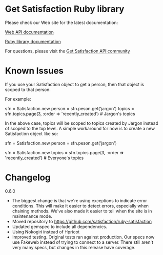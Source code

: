 Get Satisfaction Ruby library
=============================

Please check our Web site for the latest documentation:

[Web API documentation][1]

[Ruby library documentation][2]

For questions, please visit the [Get Satisfaction API community][3]

Known Issues
============

If you use your Satisfaction object to get a person, then that object is scoped to that person.

For example:

  sfn = Satisfaction.new
  person = sfn.peson.get('jargon')
  topics = sfn.topics.page(3, :order => 'recently_created') # Jargon's topics

In the above case, topics will be scoped to topics created by Jargon instead of scoped to the
top level. A simple workaround for now is to create a new Satisfaction object like so:

  sfn = Satisfaction.new
  person = sfn.peson.get('jargon')

  sfn = Satisfaction.new
  topics = sfn.topics.page(3, :order => 'recently_created') # Everyone's topics

Changelog
=========

0.6.0

* The biggest change is that we're using exceptions to indicate error conditions. This will make it easier to detect errors, especially when chaining methods. We've also made it easier to tell when the site is in maintenance mode.
* Moved repository to https://github.com/satisfaction/ruby-satisfaction
* Updated gemspec to include all dependencies.
* Using Nokogiri instead of Hpricot
* Improved testing. Original tests ran against production. Our specs now use Fakeweb instead of trying to connect to a server. There still aren't very many specs, but changes in this release have coverage. 

[1]: http://getsatisfaction.com/developers/
[2]: http://getsatisfaction.com/developers/api-libraries
[3]: http://getsatisfaction.com/getsatisfaction/products/satisfaction_satisfaction_api
